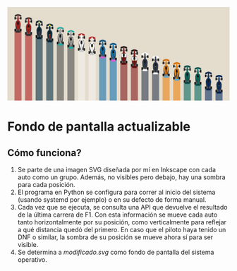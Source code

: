 ![plot](./original.svg)
# Fondo de pantalla actualizable

## Cómo funciona?

1. Se parte de una imagen SVG diseñada por mí en Inkscape con cada auto como un grupo. Además, no visibles pero debajo, hay una sombra para cada posición.
2. El programa en Python se configura para correr al inicio del sistema (usando systemd por ejemplo) o en su defecto de forma manual.
3. Cada vez que se ejecuta, se consulta una API que devuelve el resultado de la última carrera de F1. Con esta información se mueve cada auto tanto horizontalmente por su posición, como verticalmente para reflejar a qué distancia quedó del primero. En caso que el piloto haya tenido un DNF o similar, la sombra de su posición se mueve ahora sí para ser visible.
4. Se determina a *modificado.svg* como fondo de pantalla del sistema operativo.